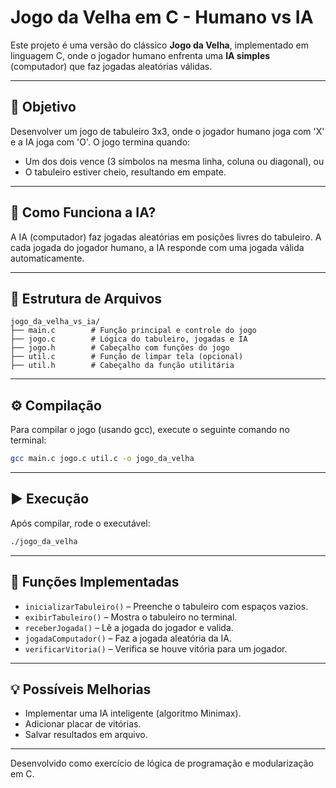 # Jogo da Velha em C - Humano vs IA

Este projeto é uma versão do clássico **Jogo da Velha**, implementado em linguagem C, onde o jogador humano enfrenta uma **IA simples** (computador) que faz jogadas aleatórias válidas.

---

## 🎯 Objetivo
Desenvolver um jogo de tabuleiro 3x3, onde o jogador humano joga com 'X' e a IA joga com 'O'. O jogo termina quando:
- Um dos dois vence (3 símbolos na mesma linha, coluna ou diagonal), ou
- O tabuleiro estiver cheio, resultando em empate.

---

## 🧠 Como Funciona a IA?
A IA (computador) faz jogadas aleatórias em posições livres do tabuleiro. A cada jogada do jogador humano, a IA responde com uma jogada válida automaticamente.

---

## 📁 Estrutura de Arquivos

```
jogo_da_velha_vs_ia/ 
├── main.c        # Função principal e controle do jogo 
├── jogo.c        # Lógica do tabuleiro, jogadas e IA 
├── jogo.h        # Cabeçalho com funções do jogo 
├── util.c        # Função de limpar tela (opcional) 
├── util.h        # Cabeçalho da função utilitária 
```

---

## ⚙️ Compilação

Para compilar o jogo (usando gcc), execute o seguinte comando no terminal:

```bash
gcc main.c jogo.c util.c -o jogo_da_velha
```

---

## ▶️ Execução

Após compilar, rode o executável:

```bash
./jogo_da_velha
```

---

## 🧩 Funções Implementadas

- `inicializarTabuleiro()` – Preenche o tabuleiro com espaços vazios.
- `exibirTabuleiro()` – Mostra o tabuleiro no terminal.
- `receberJogada()` – Lê a jogada do jogador e valida.
- `jogadaComputador()` – Faz a jogada aleatória da IA.
- `verificarVitoria()` – Verifica se houve vitória para um jogador.

---

## 💡 Possíveis Melhorias

- Implementar uma IA inteligente (algoritmo Minimax).
- Adicionar placar de vitórias.
- Salvar resultados em arquivo.

---

Desenvolvido como exercício de lógica de programação e modularização em C.
